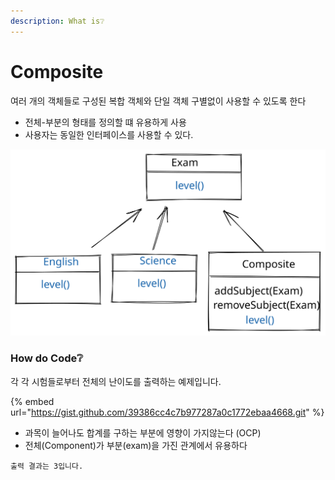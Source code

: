 ```yaml
---
description: What is❔
---
```


# Composite

여러 개의 객체들로 구성된 복합 객체와 단일 객체 구별없이 사용할  수 있도록 한다   &#x20;

* 전체-부분의 형태를 정의할 떄 유용하게 사용
* 사용자는 동일한 인터페이스를 사용할 수 있다.

<img src="../../.gitbook/assets/file.drawing (1) (1).svg" alt="" class="gitbook-drawing">

### How do Code❔

각 각 시험들로부터 전체의 난이도를 출력하는 예제입니다.

{% embed url="https://gist.github.com/39386cc4c7b977287a0c1772ebaa4668.git" %}

* 과목이 늘어나도 합계를 구하는 부분에 영향이 가지않는다 (OCP)
* 전체(Component)가 부분(exam)을 가진 관계에서 유용하다   &#x20;



```
출력 결과는 3입니다.
```
